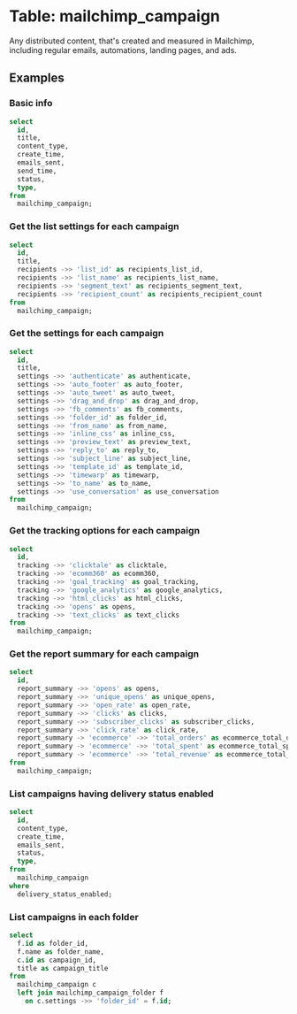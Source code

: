 # Table: mailchimp_campaign

Any distributed content, that's created and measured in Mailchimp, including regular emails, automations, landing pages, and ads.

## Examples

### Basic info

```sql
select
  id,
  title,
  content_type,
  create_time,
  emails_sent,
  send_time,
  status,
  type,
from
  mailchimp_campaign;
```

### Get the list settings for each campaign

```sql
select
  id,
  title,
  recipients ->> 'list_id' as recipients_list_id,
  recipients ->> 'list_name' as recipients_list_name,
  recipients ->> 'segment_text' as recipients_segment_text,
  recipients ->> 'recipient_count' as recipients_recipient_count
from
  mailchimp_campaign;
```

### Get the settings for each campaign

```sql
select
  id,
  title,
  settings ->> 'authenticate' as authenticate,
  settings ->> 'auto_footer' as auto_footer,
  settings ->> 'auto_tweet' as auto_tweet,
  settings ->> 'drag_and_drop' as drag_and_drop,
  settings ->> 'fb_comments' as fb_comments,
  settings ->> 'folder_id' as folder_id,
  settings ->> 'from_name' as from_name,
  settings ->> 'inline_css' as inline_css,
  settings ->> 'preview_text' as preview_text,
  settings ->> 'reply_to' as reply_to,
  settings ->> 'subject_line' as subject_line,
  settings ->> 'template_id' as template_id,
  settings ->> 'timewarp' as timewarp,
  settings ->> 'to_name' as to_name,
  settings ->> 'use_conversation' as use_conversation
from
  mailchimp_campaign;
```

### Get the tracking options for each campaign

```sql
select
  id,
  tracking ->> 'clicktale' as clicktale,
  tracking ->> 'ecomm360' as ecomm360,
  tracking ->> 'goal_tracking' as goal_tracking,
  tracking ->> 'google_analytics' as google_analytics,
  tracking ->> 'html_clicks' as html_clicks,
  tracking ->> 'opens' as opens,
  tracking ->> 'text_clicks' as text_clicks
from
  mailchimp_campaign;
```

### Get the report summary for each campaign

```sql
select
  id,
  report_summary ->> 'opens' as opens,
  report_summary ->> 'unique_opens' as unique_opens,
  report_summary ->> 'open_rate' as open_rate,
  report_summary ->> 'clicks' as clicks,
  report_summary ->> 'subscriber_clicks' as subscriber_clicks,
  report_summary ->> 'click_rate' as click_rate,
  report_summary -> 'ecommerce' ->> 'total_orders' as ecommerce_total_orders,
  report_summary -> 'ecommerce' ->> 'total_spent' as ecommerce_total_spent,
  report_summary -> 'ecommerce' ->> 'total_revenue' as ecommerce_total_revenue
from
  mailchimp_campaign;
```

### List campaigns having delivery status enabled

```sql
select
  id,
  content_type,
  create_time,
  emails_sent,
  status,
  type,
from
  mailchimp_campaign
where
  delivery_status_enabled;
```

### List campaigns in each folder

```sql
select
  f.id as folder_id,
  f.name as folder_name,
  c.id as campaign_id,
  title as campaign_title
from
  mailchimp_campaign c
  left join mailchimp_campaign_folder f
    on c.settings ->> 'folder_id' = f.id;
```